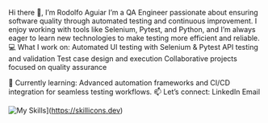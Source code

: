 
Hi there 👋, I’m Rodolfo Aguiar
I’m a QA Engineer passionate about ensuring software quality through automated testing and continuous improvement. I enjoy working with tools like Selenium, Pytest, and Python, and I’m always eager to learn new technologies to make testing more efficient and reliable.
💻 What I work on:
Automated UI testing with Selenium & Pytest
API testing and validation
Test case design and execution
Collaborative projects focused on quality assurance

🚀 Currently learning: Advanced automation frameworks and CI/CD integration for seamless testing workflows.
📫 Let’s connect:
LinkedIn
Email

![My Skills](https://skillicons.dev/icons?i=https://github.com/tandpfun/skill-icons/blob/main/icons/Figma-Dark.svg)](https://skillicons.dev)
